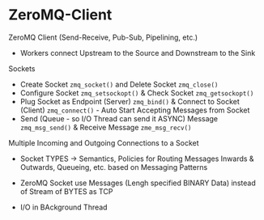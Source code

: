 # ZeroMQ-Client
ZeroMQ Client
(Send-Receive, Pub-Sub, Pipelining, etc.)

- Workers connect Upstream to the Source and Downstream to the Sink

Sockets
- Create Socket `zmq_socket()` and Delete Socket `zmq_close()`
- Configure Socket `zmq_setsockopt()` & Check Socket `zmq_getsockopt()`
- Plug Socket as Endpoint (Server) `zmq_bind()` & Connect to Socket (Client) `zmq_connect()` - Auto Start Accepting Messages from Socket
- Send (Queue - so I/O Thread can send it ASYNC) Message `zmq_msg_send()` & Receive Message `zme_msg_recv()`

Multiple Incoming and Outgoing Connections to a Socket

- Socket TYPES -> Semantics, Policies for Routing Messages Inwards & Outwards, Queueing, etc. based on Messaging Patterns

- ZeroMQ Socket use Messages (Lengh specified BINARY Data) instead of Stream of BYTES as TCP 
- I/O in BAckground Thread